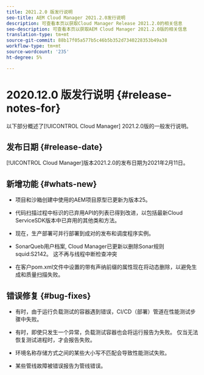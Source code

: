 ```yaml
---
title: 2021.2.0 版发行说明
seo-title: AEM Cloud Manager 2021.2.0发行说明
description: 可查看本页以获取Cloud Manager Release 2021.2.0的相关信息
seo-description: 可查看本页以获取AEM Cloud Manager 2021.2.0版的相关信息
translation-type: tm+mt
source-git-commit: 88b17f05a577b5c46b5b352d7340228353b49a38
workflow-type: tm+mt
source-wordcount: '235'
ht-degree: 5%

---
```


# 2020.12.0 版发行说明 {#release-notes-for}

以下部分概述了[!UICONTROL Cloud Manager] 2021.2.0版的一般发行说明。

## 发布日期 {#release-date}

[!UICONTROL Cloud Manager]版本2021.2.0的发布日期为2021年2月11日。

## 新增功能 {#whats-new}

* 项目和沙箱创建中使用的AEM项目原型已更新为版本25。

* 代码扫描过程中标识的已弃用API的列表已得到改进，以包括最新Cloud ServiceSDK版本中已弃用的其他类和方法。

* 现在，生产部署可并行部署到成对的发布和调度程序实例。

* SonarQueb用户档案, Cloud Manager已更新以删除Sonar规则squid:S2142。 这不再与线程中断检查冲突

* 在客户pom.xml文件中设置的带有声纳前缀的属性现在将动态删除，以避免生成和质量扫描失败。

## 错误修复 {#bug-fixes}

* 有时，由于运行负载测试的容器遇到错误，CI/CD（部署）管道在性能测试步骤中失败。

* 有时，即使只发生一个异常，负载测试容器也会将运行报告为失败。 仅当无法恢复测试进程时，才会报告失败。

* 环境名称存储方式之间的某些大小写不匹配会导致性能测试失败。

* 某些管线故障被错误报告为管线错误。